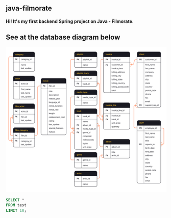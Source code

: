 ## java-filmorate
#### Hi! It's my first backend Spring project on Java - Filmorate.

See at the database diagram below
--- 
![alt tag](/diagram.png)

```sql
SELECT *
FROM test
LIMIT 10;
```